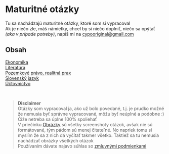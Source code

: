 # Maturitné otázky
Tu sa nachádzajú maturitné otázky, ktoré som si vypracoval  
Ak je niečo zle, máš námietky, chcel by si niečo doplniť, niečo sa opýtať *(aka v prípade potreby)*, napíš mi na [cypooriginal@gmail.com](mailto:cypooriginal@gmail.com)

## Obsah
[Ekonomika](Ekonomika.md)  
[Literatúra](Literatúra.md)  
[Pozemkové právo, realitná prax](PozemkovéPrávoRealitnáPrax.md)  
[Slovenský jazyk](SlovenskýJazyk.md)  
[Účtovníctvo](Účtovníctvo.md)  

&nbsp;  
> **Disclaimer**  
Otázky som vypracoval ja, ako už bolo povedané, t.j. je prudko možné že nemusia byť správne vypracované, môžu byť neúplné a podobne :) Čiže netreba sa úplne 100% spoliehať  
V priečinku [Obrázky](Obr%C3%A1zky/) sú všetky screenshoty otázok, avšak nie sú formátované, tým pádom sú menej čitateľné. No napriek tomu si myslím že sa z nich dá vyčítať takmer všetko. Taktiež sa tu nemusia nachádzať obrázky všetkých otázok   
Používaním dávate najavo súhlas so [zmluvnými podmienkami]()
